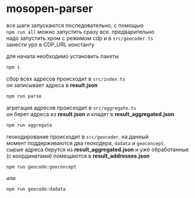 # mosopen-parser

все шаги запускаются последовательно, с помощью   
`npm run all` можно запустить сразу все. предварительно   
надо запустить хром с режимом cdp и в `src/geocoder.ts`   
занести урл в CDP_URL константу

для начала необходимо установить пакеты
```bash
npm i
```

сбор всех адресов происходит в `src/index.ts`    
он записывает адреса в **result.json**
```bash
npm run parse
```

агрегация адресов происходит в `src/aggregate.ts`    
он берет адреса из **result.json** и кладет в **result_aggregated.json**
```bash
npm run aggregate
```

геокодирование происходит в `src/geocoder`. на данный    
момент поддерживаются два геокодера, `dadata` и `geoconcept`.   
сырые адреса берутся из **result_aggregated.json** и уже обработанные    
(с координатами) помещаются в **result_addresses.json**
```bash
npm run geocode:geoconcept
```
или
```bash
npm run geocode:dadata
```
